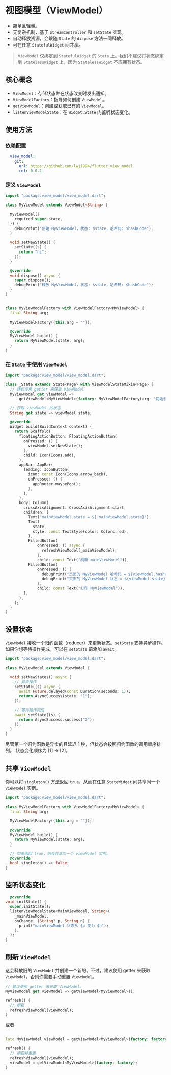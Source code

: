 # 视图模型（ViewModel）

* 简单且轻量。
* 无复杂机制，基于 `StreamController` 和 `setState` 实现。
* 自动释放资源，会跟随 `State` 的 `dispose` 方法一同释放。
* 可在任意 `StatefulWidget` 间共享。

> `ViewModel` 仅绑定到 `StatefulWidget` 的 `State` 上。我们不建议将状态绑定到 `StatelessWidget` 上，因为
`StatelessWidget` 不应拥有状态。

## 核心概念

* `ViewModel`：存储状态并在状态改变时发出通知。
* `ViewModelFactory`：指导如何创建 `ViewModel`。
* `getViewModel`：创建或获取已有的 `ViewModel`。
* `listenViewModelState`：在 `Widget.State` 内监听状态变化。

## 使用方法

### 依赖配置

```yaml
  view_model:
    git:
      url: https://github.com/lwj1994/flutter_view_model
      ref: 0.0.1
```

### 定义 `ViewModel`

```dart
import "package:view_model/view_model.dart";

class MyViewModel extends ViewModel<String> {

  MyViewModel({
    required super.state,
  }) {
    debugPrint("创建 MyViewModel，状态: $state，哈希码: $hashCode");
  }

  void setNewState() {
    setState((s) {
      return "hi";
    });
  }

  @override
  void dispose() async {
    super.dispose();
    debugPrint("释放 MyViewModel，状态: $state，哈希码: $hashCode");
  }
}


class MyViewModelFactory with ViewModelFactory<MyViewModel> {
  final String arg;

  MyViewModelFactory({this.arg = ""});

  @override
  MyViewModel build() {
    return MyViewModel(state: arg);
  }
}
```

### 在 `State` 中使用 `ViewModel`

```dart
import "package:view_model/view_model.dart";

class _State extends State<Page> with ViewModelStateMixin<Page> {
  // 建议使用 getter 来获取 ViewModel
  MyViewModel get viewModel =>
      getViewModel<MyViewModel>(factory: MyViewModelFactory(arg: "初始参数"));

  // 获取 viewModel 的状态
  String get state => viewModel.state;

  @override
  Widget build(BuildContext context) {
    return Scaffold(
      floatingActionButton: FloatingActionButton(
        onPressed: () {
          viewModel.setNewState();
        },
        child: Icon(Icons.add),
      ),
      appBar: AppBar(
        leading: IconButton(
          icon: const Icon(Icons.arrow_back),
          onPressed: () {
            appRouter.maybePop();
          },
        ),
      ),
      body: Column(
        crossAxisAlignment: CrossAxisAlignment.start,
        children: [
          Text("mainViewModel.state = ${_mainViewModel.state}"),
          Text(
            state,
            style: const TextStyle(color: Colors.red),
          ),
          FilledButton(
              onPressed: () async {
                refreshViewModel(_mainViewModel);
              },
              child: const Text("刷新 mainViewModel")),
          FilledButton(
              onPressed: () {
                debugPrint("页面的 MyViewModel 哈希码 = ${viewModel.hashCode}");
                debugPrint("页面的 MyViewModel 状态 = ${viewModel.state}");
              },
              child: const Text("打印 MyViewModel")),
        ],
      ),
    );
  }
}
```

## 设置状态

`ViewModel` 接收一个归约函数（reducer）来更新状态。`setState` 支持异步操作。
如果你想等待操作完成，可以在 `setState` 前添加 `await`。

```dart
import "package:view_model/view_model.dart";

class MyViewModel extends ViewModel {

  void setNewStates() async {
    // 异步操作
    setState((s) async {
      await Future.delayed(const Duration(seconds: 1));
      return AsyncSuccess(state: "1");
    });

    // 等待操作完成
    await setState((s) {
      return AsyncSuccess.success("2");
    });
  }
}
```

尽管第一个归约函数是异步的且延迟 1 秒，但状态会按照归约函数的调用顺序排列。
状态变化顺序为 [1] -> [2]。

## 共享 `ViewModel`

你可以将 `singleton()` 方法返回 `true`，从而在任意 `StateWidget` 间共享同一个 `ViewModel` 实例。

```dart
import "package:view_model/view_model.dart";

class MyViewModelFactory with ViewModelFactory<MyViewModel> {
  final String arg;

  MyViewModelFactory({this.arg = ""});

  @override
  MyViewModel build() {
    return MyViewModel(state: arg);
  }

  // 如果返回 true，则会共享同一个 viewModel 实例。  
  @override
  bool singleton() => false;
}

```

## 监听状态变化

```dart
  @override
void initState() {
  super.initState();
  listenViewModelState<MainViewModel, String>(
    _mainViewModel,
    onChange: (String? p, String n) {
      print("mainViewModel 状态从 $p 变为 $n");
    },
  );
}
```

## 刷新 `ViewModel`

这会释放旧的 `ViewModel` 并创建一个新的。不过，建议使用 getter 来获取 `ViewModel`，否则你需要手动重置
`ViewModel`。

```dart
// 建议使用 getter 来获取 ViewModel。
MyViewModel get viewModel => getViewModel<MyViewModel>();

refresh() {
  // 刷新 
  refreshViewModel(viewModel);
}

```

或者

```dart

late MyViewModel viewModel = getViewModel<MyViewModel>(factory: factory);

refresh() {
  // 刷新并重置 
  refreshViewModel(viewModel);
  viewModel = getViewModel<MyViewModel>(factory: factory);
}

```